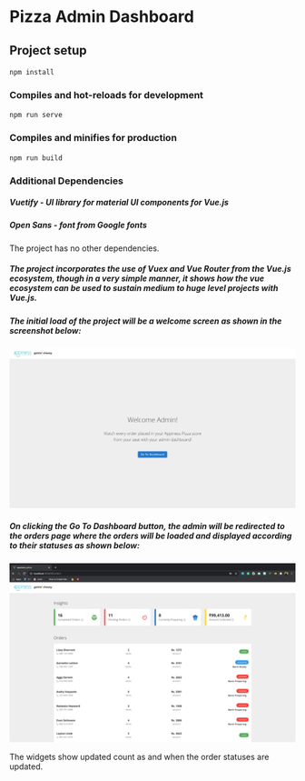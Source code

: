 # Pizza Admin Dashboard



## Project setup

```
npm install
```

### Compiles and hot-reloads for development

```
npm run serve
```

### Compiles and minifies for production

```
npm run build
```



### Additional Dependencies

##### Vuetify - UI library for material UI components for Vue.js

##### Open Sans - font from Google fonts

The project has no other dependencies.



##### The project incorporates the use of Vuex and Vue Router from the Vue.js ecosystem, though in a very simple manner, it shows how the vue ecosystem can be used to sustain medium to huge level projects with Vue.js.



##### The initial load of the project will be a welcome screen as shown in the screenshot below:

![Welcome](images/welcome.png)



##### On clicking the Go To Dashboard button, the admin will be redirected to the orders page where the orders will be loaded and displayed according to their statuses as shown below:

![orders1](images/orders1.png)

The widgets show updated count as and when the order statuses are updated.

